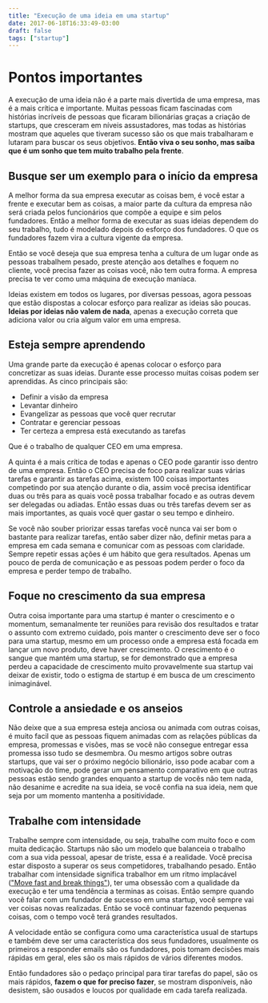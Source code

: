 ```yaml
---
title: "Execução de uma ideia em uma startup"
date: 2017-06-18T16:33:49-03:00
draft: false
tags: ["startup"]
---
```

# Pontos importantes

A execução de uma ideia não é a parte mais divertida de uma empresa, mas é a mais crítica e importante. Muitas pessoas ficam fascinadas com histórias incríveis de pessoas que ficaram bilionárias graças a criação de startups, que cresceram em níveis assustadores, mas todas as histórias mostram que aqueles que tiveram sucesso são os que mais trabalharam e lutaram para buscar os seus objetivos. **Então viva o seu sonho, mas saiba que é um sonho que tem muito trabalho pela frente**.

## Busque ser um exemplo para o início da empresa

A melhor forma da sua empresa executar as coisas bem, é você estar a frente e executar bem as coisas, a maior parte da cultura da empresa não será criada pelos funcionários que compõe a equipe e sim pelos fundadores. Então a melhor forma de executar as suas ideias dependem do seu trabalho, tudo é modelado depois do esforço dos fundadores. O que os fundadores fazem vira a cultura vigente da empresa.

Então se você deseja que sua empresa tenha a cultura de um lugar onde as pessoas trabalhem pesado, preste atenção aos detalhes e foquem no cliente, você precisa fazer as coisas você, não tem outra forma. A empresa precisa te ver como uma máquina de execução maníaca.

Ideias existem em todos os lugares, por diversas pessoas, agora pessoas que estão dispostas a colocar esforço para realizar as ideias são poucas. **Ideias por ideias não valem de nada**, apenas a execução correta que adiciona valor ou cria algum valor em uma empresa.

## Esteja sempre aprendendo

Uma grande parte da execução é apenas colocar o esforço para concretizar as suas ideias. Durante esse processo muitas coisas podem ser aprendidas. As cinco principais são:

- Definir a visão da empresa
- Levantar dinheiro
- Evangelizar as pessoas que você quer recrutar
- Contratar e gerenciar pessoas
- Ter certeza a empresa está executando as tarefas

Que é o trabalho de qualquer CEO em uma empresa.

A quinta é a mais crítica de todas e apenas o CEO pode garantir isso dentro de uma empresa. Então o CEO precisa de foco para realizar suas várias tarefas e garantir as tarefas acima, existem 100 coisas importantes competindo por sua atenção durante o dia, assim você precisa identificar duas ou três para as quais você possa trabalhar focado e as outras devem ser delegadas ou adiadas. Então essas duas ou três tarefas devem ser as mais importantes, as quais você quer gastar o seu tempo e dinheiro. 

Se você não souber priorizar essas tarefas você nunca vai ser bom o bastante para realizar tarefas, então saber dizer não, definir metas para a empresa em cada semana e comunicar com as pessoas com claridade. Sempre repetir essas ações é um hábito que gera resultados. Apenas um pouco de perda de comunicação e as pessoas podem perder o foco da empresa e perder tempo de trabalho.

## Foque no crescimento da sua empresa

Outra coisa importante para uma startup é manter o crescimento e o momentum, semanalmente ter reuniões para revisão dos resultados e tratar o assunto com extremo cuidado, pois manter o crescimento deve ser o foco para uma startup, mesmo em um processo onde a empresa está focada em lançar um novo produto, deve haver crescimento. O crescimento é o sangue que mantém uma startup, se for demonstrado que a empresa perdeu a capacidade de crescimento muito provavelmente sua startup vai deixar de existir, todo o estigma de startup é em busca de um crescimento inimaginável.

## Controle a ansiedade e os anseios

Não deixe que a sua empresa esteja anciosa ou animada com outras coisas, é muito facil que as pessoas fiquem animadas com as relações públicas da empresa, promessas e visões, mas se você não consegue entregar essa promessa isso tudo se desmembra. Ou mesmo artigos sobre outras startups, que vai ser o próximo negócio bilionário, isso pode acabar com a motivação do time, pode gerar um pensamento comparativo em que outras pessoas estão sendo grandes enquanto a startup de vocês não tem nada, não desanime e acredite na sua ideia, se você confia na sua ideia, nem que seja por um momento mantenha a positividade.

## Trabalhe com intensidade

Trabalhe sempre com intensidade, ou seja, trabalhe com muito foco e com muita dedicação. Startups não são um modelo que balanceia o trabalho com a sua vida pessoal, apesar de triste, essa é a realidade. Você precisa estar disposto a superar os seus competidores, trabalhando pesado. Então trabalhar com intensidade significa trabalhor em um ritmo implacável (["Move fast and break things"](https://www.cnet.com/news/zuckerberg-move-fast-and-break-things-isnt-how-we-operate-anymore/)), ter uma obsessão com a qualidade da execução e ter uma tendência a terminas as coisas. Então sempre quando você falar com um fundador de sucesso em uma startup, você sempre vai ver coisas novas realizadas. Então se você continuar fazendo pequenas coisas, com o tempo você terá grandes resultados.

A velocidade então se configura como uma característica usual de startups e também deve ser uma característica dos seus fundadores, usualmente os primeiros a responder emails são os fundadores, pois tomam decisões mais rápidas em geral, eles são os mais rápidos de vários diferentes modos. 

Então fundadores são o pedaço principal para tirar tarefas do papel, são os mais rápidos, **fazem o que for preciso fazer**, se mostram disponíveis, não desistem, são ousados e loucos por qualidade em cada tarefa realizada.
